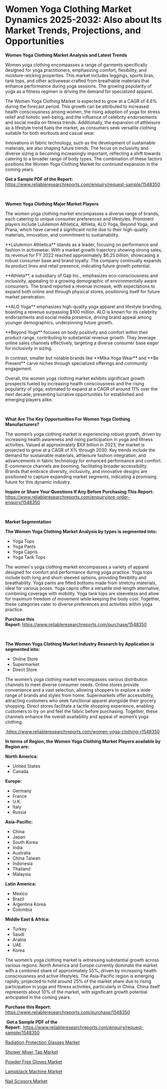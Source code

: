 <p><h1>Women Yoga Clothing Market Dynamics 2025-2032: Also about Its Market Trends, Projections, and Opportunities</h1></p><p><strong>Women Yoga Clothing Market Analysis and Latest Trends</strong></p>
<p><p>Women yoga clothing encompasses a range of garments specifically designed for yoga practitioners, emphasizing comfort, flexibility, and moisture-wicking properties. This market includes leggings, sports bras, tank tops, and other activewear crafted from breathable materials that enhance performance during yoga sessions. The growing popularity of yoga as a fitness regimen is driving the demand for specialized apparel.</p><p>The Women Yoga Clothing Market is expected to grow at a CAGR of 4.6% during the forecast period. This growth can be attributed to increased health consciousness among women, the rising adoption of yoga for stress relief and holistic well-being, and the influence of celebrity endorsements and social media on fitness trends. Additionally, the expansion of athleisure as a lifestyle trend fuels the market, as consumers seek versatile clothing suitable for both workouts and casual wear.</p><p>Innovations in fabric technology, such as the development of sustainable materials, are also shaping future trends. The focus on inclusivity and diverse sizing is becoming increasingly important, reflecting a shift towards catering to a broader range of body types. The combination of these factors positions the Women Yoga Clothing Market for continued expansion in the coming years.</p></p>
<p><strong>Get a Sample PDF of the Report:&nbsp;</strong> <a href="https://www.reliableresearchreports.com/enquiry/request-sample/1548350?utm_campaign=102&utm_medium=2&utm_source=Github&utm_content=ia&utm_term=08022025&utm_id=women-yoga-clothing">https://www.reliableresearchreports.com/enquiry/request-sample/1548350</a></p>
<p>&nbsp;</p>
<p><strong>Women Yoga Clothing Major Market Players</strong></p>
<p><p>The women yoga clothing market encompasses a diverse range of brands, each catering to unique consumer preferences and lifestyles. Prominent players include Lululemon Athletica, Athleta, ALO Yoga, Beyond Yoga, and Prana, which have carved a significant niche due to their high-quality materials, innovation, and commitment to sustainability.</p><p>**Lululemon Athletica** stands as a leader, focusing on performance and fashion in activewear. With a market growth trajectory showing strong sales, its revenue for FY 2022 reached approximately $6.25 billion, showcasing a robust consumer base and brand loyalty. The company continually expands its product lines and retail presence, indicating future growth potential.</p><p>**Athleta**, a subsidiary of Gap Inc., emphasizes eco-consciousness and inclusivity, appealing to a growing demographic of environmentally aware consumers. The brand reported a revenue increase, with expectations to expand both online and through physical stores, positioning itself for future market penetration.</p><p>**ALO Yoga** emphasizes high-quality yoga apparel and lifestyle branding, boasting a revenue surpassing $100 million. ALO is known for its celebrity endorsements and social media presence, driving brand appeal among younger demographics, underpinning future growth.</p><p>**Beyond Yoga** focuses on body positivity and comfort within their product range, contributing to substantial revenue growth. They leverage online sales channels effectively, targeting a diverse consumer base eager for inclusivity in sizing.</p><p>In contrast, smaller but notable brands like **Mika Yoga Wear** and **Be Present** carve niches through specialized offerings and community engagement. </p><p>Overall, the women yoga clothing market exhibits significant growth prospects fueled by increasing health consciousness and the rising popularity of yoga, estimated to expand at a CAGR of around 11% over the next decade, presenting lucrative opportunities for established and emerging players alike.</p></p>
<p>&nbsp;</p>
<p><strong>What Are The Key Opportunities For Women Yoga Clothing Manufacturers?</strong></p>
<p><p>The women’s yoga clothing market is experiencing robust growth, driven by increasing health awareness and rising participation in yoga and fitness activities. Valued at approximately $XX billion in 2023, the market is projected to grow at a CAGR of X% through 2030. Key trends include the demand for sustainable materials, athleisure fashion integration, and advancements in fabric technology for enhanced performance and comfort. E-commerce channels are booming, facilitating broader accessibility. Brands that embrace diversity, inclusivity, and innovative designs are positioned to capture expanding market segments, indicating a promising future for this dynamic industry.</p></p>
<p><strong>Inquire or Share Your Questions If Any Before Purchasing This Report:</strong> <a href="https://www.reliableresearchreports.com/enquiry/pre-order-enquiry/1548350?utm_campaign=102&utm_medium=2&utm_source=Github&utm_content=ia&utm_term=08022025&utm_id=women-yoga-clothing">https://www.reliableresearchreports.com/enquiry/pre-order-enquiry/1548350</a></p>
<p>&nbsp;</p>
<p><strong>Market Segmentation</strong></p>
<p><strong>The Women Yoga Clothing Market Analysis by types is segmented into:</strong></p>
<p><ul><li>Yoga Tops</li><li>Yoga Pants</li><li>Yoga Capris</li><li>Yoga Tank Tops</li></ul></p>
<p><p>The women's yoga clothing market encompasses a variety of apparel designed for comfort and performance during yoga practice. Yoga tops include both long and short-sleeved options, providing flexibility and breathability. Yoga pants are fitted bottoms made from stretchy materials, ideal for various poses. Yoga capris offer a versatile mid-length alternative, combining coverage with mobility. Yoga tank tops are sleeveless and allow for maximum freedom of movement while keeping the body cool. Together, these categories cater to diverse preferences and activities within yoga practice.</p></p>
<p><strong>Purchase this Report:&nbsp;</strong><a href="https://www.reliableresearchreports.com/purchase/1548350?utm_campaign=102&utm_medium=2&utm_source=Github&utm_content=ia&utm_term=08022025&utm_id=women-yoga-clothing">https://www.reliableresearchreports.com/purchase/1548350</a></p>
<p>&nbsp;</p>
<p><strong>The Women Yoga Clothing Market Industry Research by Application is segmented into:</strong></p>
<p><ul><li>Online Store</li><li>Supermarket</li><li>Direct Store</li></ul></p>
<p><p>The women’s yoga clothing market encompasses various distribution channels to meet diverse consumer needs. Online stores provide convenience and a vast selection, allowing shoppers to explore a wide range of brands and styles from home. Supermarkets offer accessibility, attracting customers who seek functional apparel alongside their grocery shopping. Direct stores facilitate a tactile shopping experience, enabling customers to try on and feel the fabric before purchasing. Together, these channels enhance the overall availability and appeal of women’s yoga clothing.</p></p>
<p><a href="https://www.reliableresearchreports.com/women-yoga-clothing-r1548350?utm_campaign=102&utm_medium=2&utm_source=Github&utm_content=ia&utm_term=08022025&utm_id=women-yoga-clothing">&nbsp;https://www.reliableresearchreports.com/women-yoga-clothing-r1548350</a></p>
<p><strong>In terms of Region, the Women Yoga Clothing Market Players available by Region are:</strong></p>
<p>
    <p> <strong> North America: </strong>
        <ul>
            <li>United States</li>
            <li>Canada</li>
        </ul>
        </p> 
    <p> <strong> Europe: </strong>
        <ul>
            <li>Germany</li>
            <li>France</li>
            <li>U.K.</li>
            <li>Italy</li>
            <li>Russia</li>
        </ul>
        </p> 
    <p> <strong> Asia-Pacific: </strong>
        <ul>
            <li>China</li>
            <li>Japan</li>
            <li>South Korea</li>
            <li>India</li>
            <li>Australia</li>
            <li>China Taiwan</li>
            <li>Indonesia</li>
            <li>Thailand</li>
            <li>Malaysia</li>
        </ul>
        </p> 
    <p> <strong> Latin America: </strong>
        <ul>
            <li>Mexico</li>
            <li>Brazil</li>
            <li>Argentina Korea</li>
            <li>Colombia</li>
        </ul>
        </p> 
    <p> <strong> Middle East & Africa: </strong>
        <ul>
            <li>Turkey</li>
            <li>Saudi</li>
            <li>Arabia</li>
            <li>UAE</li>
            <li>Korea</li>
        </ul>
    </p>
    </p>
<p><p>The women’s yoga clothing market is witnessing substantial growth across various regions. North America and Europe currently dominate the market with a combined share of approximately 55%, driven by increasing health consciousness and active lifestyles. The Asia-Pacific region is emerging rapidly, projected to hold around 25% of the market share due to rising participation in yoga and fitness activities, particularly in China. China itself represents about 10% of the market, with significant growth potential anticipated in the coming years.</p></p>
<p><strong>Purchase this Report: </strong><a href="https://www.reliableresearchreports.com/purchase/1548350?utm_campaign=102&utm_medium=2&utm_source=Github&utm_content=ia&utm_term=08022025&utm_id=women-yoga-clothing">https://www.reliableresearchreports.com/purchase/1548350</a></p>
<p>&nbsp;<strong>Get a Sample PDF of the Report:&nbsp;&nbsp;</strong><a href="https://www.reliableresearchreports.com/enquiry/request-sample/1548350?utm_campaign=102&utm_medium=2&utm_source=Github&utm_content=ia&utm_term=08022025&utm_id=women-yoga-clothing">https://www.reliableresearchreports.com/enquiry/request-sample/1548350</a></p>
<p><strong></strong></p>
<p><p><a href="https://github.com/dbichayison/Market-Research-Report-List-1/blob/main/radiation-protection-glasses-market.md?utm_campaign=102&utm_medium=2&utm_source=Github&utm_content=ia&utm_term=08022025&utm_id=women-yoga-clothing">Radiation Protection Glasses Market</a></p><p><a href="https://github.com/gethunsides/Market-Research-Report-List-1/blob/main/shower-mixer-tap-market.md?utm_campaign=102&utm_medium=2&utm_source=Github&utm_content=ia&utm_term=08022025&utm_id=women-yoga-clothing">Shower Mixer Tap Market</a></p><p><a href="https://github.com/tumacaakesha78/Market-Research-Report-List-1/blob/main/powder-free-gloves-market.md?utm_campaign=102&utm_medium=2&utm_source=Github&utm_content=ia&utm_term=08022025&utm_id=women-yoga-clothing">Powder Free Gloves Market</a></p><p><a href="https://github.com/borgomornar/Market-Research-Report-List-1/blob/main/lampblack-machine-market.md?utm_campaign=102&utm_medium=2&utm_source=Github&utm_content=ia&utm_term=08022025&utm_id=women-yoga-clothing">Lampblack Machine Market</a></p><p><a href="https://github.com/simurmarzoa/Market-Research-Report-List-1/blob/main/nail-scissors-market.md?utm_campaign=102&utm_medium=2&utm_source=Github&utm_content=ia&utm_term=08022025&utm_id=women-yoga-clothing">Nail Scissors Market</a></p></p>